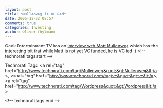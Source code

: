 ```yaml
---
layout: post
title: "Mullenweg is VC Fed"
date: 2005-12-02 08:57
comments: true
categories: Investing
author: Oliver Thylmann
---
```






Geek Entertainment TV has an [interview with Matt Mullenweg](http://www.geekentertainment.tv/2005/11/30/photomatt-mullenweg-shares-his-vc-fed-secrets/) which has the interesting bit that while Matt is not yet VC funded, he is VC fed :)
&lt;!-- technorati tags start --&gt;

Technorati Tags: &lt;a rel=&quot;tag&quot; href=&quot;http://www.technorati.com/tag/Mullenweg&quot;&gt;Mullenweg&lt;/a&gt;, &lt;a rel=&quot;tag&quot; href=&quot;http://www.technorati.com/tag/vc&quot;&gt;vc&lt;/a&gt;, &lt;a rel=&quot;tag&quot; href=&quot;http://www.technorati.com/tag/Wordpress&quot;&gt;Wordpress&lt;/a&gt;

&lt;!-- technorati tags end --&gt;


